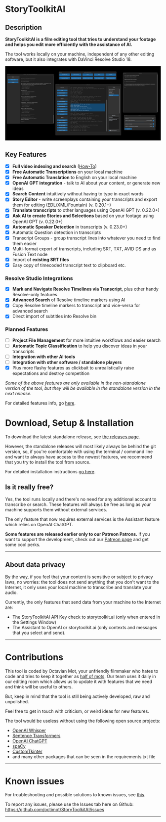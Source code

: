 # StoryToolkitAI

## Description

**StoryToolkitAI is a film editing tool that tries to understand your footage and helps you edit more efficiently with 
the assistance of AI.**

The tool works locally on your machine, independent of any other editing software, but it also integrates with DaVinci 
Resolve Studio 18.

<img alt="StoryToolkitAI Interface" src="help/storytoolkitai_v0.19.0.png" width="750">

## Key Features
- [x] **Full video indexing and search** ([How-To](https://www.youtube.com/watch?v=UDwOvBqS1X8))
- [x] **Free Automatic Transcriptions** on your local machine
- [x] **Free Automatic Translation** to English on your local machine
- [x] **OpenAI GPT integration** - talk to AI about your content, or generate new ideas
- [x] **Search Content** intuitively without having to type in exact words
- [X] **Story Editor** - write screenplays containing your transcripts and export them for editing (EDL/XML/Fountain) (v. 0.20.1+)
- [X] **Translate transcripts** to other languages using OpenAI GPT (v. 0.22.0+)
- [X] **Ask AI to create Stories and Selections** based on your footage using OpenAI GPT (v. 0.22.0+)
- [X] **Automatic Speaker Detection** in transcripts (v. 0.23.0+)
- [X] Automatic Question detection in transcripts
- [X] Transcript Groups - group transcript lines into whatever you need to find them easier
- [x] Multi-format export of transcripts, including SRT, TXT, AVID DS and as Fusion Text node
- [X] Import of **existing SRT files** 
- [X] Easy copy of timecoded transcript text to clipboard etc.

### Resolve Studio Integrations
- [x] **Mark and Navigate Resolve Timelines via Transcript**, plus other handy Resolve-only features
- [x] **Advanced Search** of Resolve timeline markers using AI
- [x] Copy Resolve timeline markers to transcript and vice-versa for advanced search
- [x] Direct import of subtitles into Resolve bin

### Planned Features
- [ ] **Project File Management** for more intuitive workflows and easier search
- [ ] **Automatic Topic Classification** to help you discover ideas in your transcripts
- [ ] **Integration with other AI tools**
- [ ] **Integration with other software / standalone players**
- [X] Plus more flashy features as clickbait to unrealistically raise expectations and destroy competition

_Some of the above features are only available in the non-standalone version of the tool, but they will be available
in the standalone version in the next release._

For detailed features info, go [here](https://github.com/octimot/StoryToolkitAI/blob/main/FEATURES.md).

# Download, Setup & Installation

To download the latest standalone release, see [the releases page](https://github.com/octimot/StoryToolkitAI/releases).

However, the standalone releases will most likely always be behind the git version, so, if you're comfortable with 
using the terminal / command line and want to always have access to the newest features, we recommend that you try to 
install the tool from source.

For detailed installation instructions
[go here](https://github.com/octimot/StoryToolkitAI/blob/main/INSTALLATION.md).

## Is it really free?
Yes, the tool runs locally and there's no need for any additional account to transcribe or search. These features will
always be free as long as your machine supports them without external services. 

The only feature that now requires external services is the Assistant feature which relies on OpenAI ChatGPT.

**Some features are released earlier only to our Patreon Patrons.** If you want to support the development, 
check out our [Patreon page](https://www.patreon.com/StoryToolkitAI) and get some cool perks. 

---

## About data privacy
By the way, if you feel that your content is sensitive or subject to privacy laws, no worries: 
the tool does not send anything that you don't want to the Internet, it only uses your local machine to transcribe and 
translate your audio.

Currently, the only features that send data from your machine to the Internet are:
- The StoryToolkitAI API Key check to storytoolkit.ai (only when entered in the Settings Window)
- The Assistant to OpenAI or storytoolkit.ai (only contexts and messages that you select and send).

---

# Contributions
This tool is coded by Octavian Mot, your unfriendly filmmaker who hates to code and tries to keep it together as
[half of mots](https://mots.us). Our team uses it daily in our editing room which allows us to update it with
features that we need and think will be useful to others.

But, keep in mind that the tool is still being actively developed, raw and unpolished.

Feel free to get in touch with criticism, or weird ideas for new features. 

The tool would be useless without using the following open source projects:
- [OpenAI Whisper](https://openai.com/blog/whisper/)
- [Sentence Transformers](https://www.sbert.net/)
- [OpenAI ChatGPT](https://openai.com/blog/chat-gpt/)
- [spaCy](https://spacy.io/)
- [CustomTkinter](https://customtkinter.tomschimansky.com/)
- and many other packages that can be seen in the requirements.txt file

---

# Known issues

For troubleshooting and possible solutions to known issues, see [this](FEATURES.md#known-issues).

To report any issues, please use the Issues tab here on Github: https://github.com/octimot/StoryToolkitAI/issues

---
